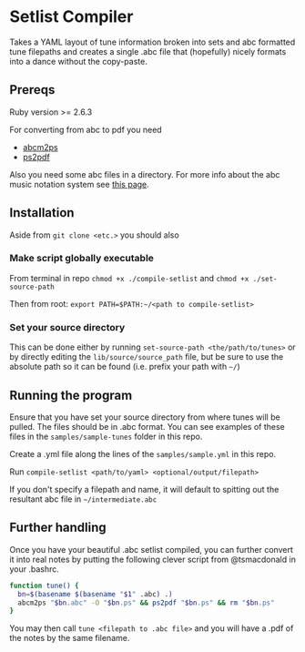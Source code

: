 # Setlist Compiler
Takes a YAML layout of tune information broken into sets and abc formatted tune filepaths and creates a single .abc file that (hopefully) nicely formats into a dance without the copy-paste.

## Prereqs
Ruby version >= 2.6.3

For converting from abc to pdf you need
- [abcm2ps](https://github.com/lewdlime/abcm2ps)
- [ps2pdf](https://web.mit.edu/ghostscript/www/Ps2pdf.htm)

Also you need some abc files in a directory. For more info about the abc music notation system see [this page](https://abcnotation.com/wiki/abc:standard:v2.1).

## Installation
Aside from `git clone <etc.>` you should also

### Make script globally executable
From terminal in repo `chmod +x ./compile-setlist` and `chmod +x ./set-source-path`

Then from root: `export PATH=$PATH:~/<path to compile-setlist>`

### Set your source directory
This can be done either by running `set-source-path <the/path/to/tunes>` or by directly editing the `lib/source/source_path` file, but be sure to use the absolute path so it can be found (i.e. prefix your path with `~/`)

## Running the program
Ensure that you have set your source directory from where tunes will be pulled. The files should be in .abc format. You can see examples of these files in the `samples/sample-tunes` folder in this repo.

Create a .yml file along the lines of the `samples/sample.yml` in this repo.

Run `compile-setlist <path/to/yaml> <optional/output/filepath>`

If you don't specify a filepath and name, it will default to spitting out the resultant abc file in `~/intermediate.abc`

## Further handling
Once you have your beautiful .abc setlist compiled, you can further convert it into real notes by putting the following clever script from @tsmacdonald in your .bashrc.
```sh
function tune() {
  bn=$(basename $(basename "$1" .abc) .)
  abcm2ps "$bn.abc" -O "$bn.ps" && ps2pdf "$bn.ps" && rm "$bn.ps"
}
```

You may then call `tune <filepath to .abc file>` and you will have a .pdf of the notes by the same filename.
